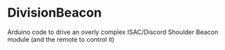 # DivisionBeacon
Arduino code to drive an overly complex ISAC/Discord Shoulder Beacon module (and the remote to control it)
